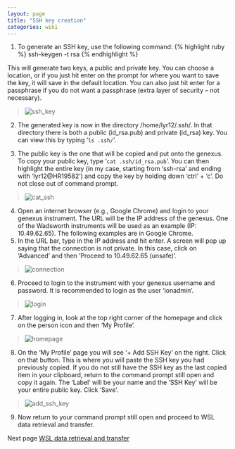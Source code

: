 ```yaml
---
layout: page
title: "SSH key creation"
categories: wiki
---
```


1.	To generate an SSH key, use the following command:
{% highlight ruby %}
ssh-keygen -t rsa
{% endhighlight %}

This will generate two keys, a public and private key. You can choose a location, or if you just hit enter on the prompt for where you want to save the key, it will save in the default location. You can also just hit enter for a passphrase if you do not want a passphrase (extra layer of security – not necessary).
 
> ![ssh_key](https://user-images.githubusercontent.com/62037577/195848068-ee674ffb-c439-4cc7-9bc7-b85a72ebc817.png)

2.	The generated key is now in the directory /home/lyr12/.ssh/. In that directory there is both a public (id_rsa.pub) and private (id_rsa) key. You can view this by typing ‘`ls .ssh/`’.
 
3.	The public key is the one that will be copied and put onto the genexus. To copy your public key, type ‘`cat .ssh/id_rsa.pub`’. You can then highlight the entire key (in my case, starting from ‘ssh-rsa’ and ending with ‘lyr12@HR19582’) and copy the key by holding down ‘ctrl’ + ‘c’. Do not close out of command prompt.
 
> ![cat_ssh](https://user-images.githubusercontent.com/62037577/195848110-16e0f632-5269-41b0-8c80-20c317888fa0.png)

4.	Open an internet browser (e.g., Google Chrome) and login to your genexus instrument. The URL will be the IP address of the genexus. One of the Wadsworth instruments will be used as an example (IP: 10.49.62.65). The following examples are in Google Chrome.
5.	In the URL bar, type in the IP address and hit enter. A screen will pop up saying that the connection is not private. In this case, click on ‘Advanced’ and then ‘Proceed to 10.49.62.65 (unsafe)’.
 
> ![connection](https://user-images.githubusercontent.com/62037577/195848128-91fc0676-a3fa-4b8d-b873-0d4417d5a153.png)

6.	Proceed to login to the instrument with your genexus username and password. It is recommended to login as the user ‘ionadmin’.
 
> ![login](https://user-images.githubusercontent.com/62037577/195848144-dc88def1-a24b-47a5-95a7-658aa55649c3.png)

7.	After logging in, look at the top right corner of the homepage and click on the person icon and then ‘My Profile’.
 
> ![homepage](https://user-images.githubusercontent.com/62037577/195848397-7b187152-8870-4320-adce-e39cd31deb85.png)

8.	On the ‘My Profile’ page you will see ‘+ Add SSH Key’ on the right. Click on that button. This is where you will paste the SSH key you had previously copied. If you do not still have the SSH key as the last copied item in your clipboard, return to the command prompt still open and copy it again. The ‘Label’ will be your name and the ‘SSH Key’ will be your entire public key. Click ‘Save’.
 
> ![add_ssh_key](https://user-images.githubusercontent.com/62037577/195848410-2c76d743-3755-4bae-9096-b429643d982b.png)

9.	Now return to your command prompt still open and proceed to WSL data retrieval and transfer.

Next page [WSL data retrieval and transfer](./WSL-data-retrieval-and-transfer.md)